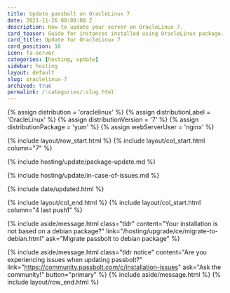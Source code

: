 ```yaml
---
title: Update passbolt on OracleLinux 7
date: 2021-11-26 00:00:00 Z
description: How to update your server on OracleLinux 7.
card_teaser: Guide for instances installed using OracleLinux package.
card_title: Update for OracleLinux 7
card_position: 10
icon: fa-server
categories: [hosting, update]
sidebar: hosting
layout: default
slug: oraclelinux-7
archived: true
permalink: /:categories/:slug.html
---
```


{% assign distribution = 'oraclelinux' %}
{% assign distributionLabel = 'OracleLinux' %}
{% assign distributionVersion = '7' %}
{% assign distributionPackage = 'yum' %}
{% assign webServerUser = 'nginx' %}

{% include layout/row_start.html %}
{% include layout/col_start.html column="7" %}

{% include hosting/update/package-update.md %}

{% include hosting/update/in-case-of-issues.md %}

{% include date/updated.html %}

{% include layout/col_end.html %}
{% include layout/col_start.html column="4 last push1" %}

{% include aside/message.html
    class="tldr"
    content="Your installation is not based on a debian package?"
    link="/hosting/upgrade/ce/migrate-to-debian.html"
    ask="Migrate passbolt to debian package"
%}

{% include aside/message.html
    class="tldr notice"
    content="Are you experiencing issues when updating passbolt?"
    link="https://community.passbolt.com/c/installation-issues"
    ask="Ask the community!"
    button="primary"
%}
{% include aside/message.html %}
{% include layout/row_end.html %}
